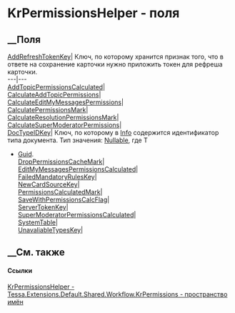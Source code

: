 # KrPermissionsHelper - поля
##  __Поля
[AddRefreshTokenKey](F_Tessa_Extensions_Default_Shared_Workflow_KrPermissions_KrPermissionsHelper_AddRefreshTokenKey.htm)|
Ключ, по которому хранится признак того, что в ответе на сохранение карточки
нужно приложить токен для рефреша карточки.  
---|---  
[AddTopicPermissionsCalculated](F_Tessa_Extensions_Default_Shared_Workflow_KrPermissions_KrPermissionsHelper_AddTopicPermissionsCalculated.htm)|  
[CalculateAddTopicPermissions](F_Tessa_Extensions_Default_Shared_Workflow_KrPermissions_KrPermissionsHelper_CalculateAddTopicPermissions.htm)|  
[CalculateEditMyMessagesPermissions](F_Tessa_Extensions_Default_Shared_Workflow_KrPermissions_KrPermissionsHelper_CalculateEditMyMessagesPermissions.htm)|  
[CalculatePermissionsMark](F_Tessa_Extensions_Default_Shared_Workflow_KrPermissions_KrPermissionsHelper_CalculatePermissionsMark.htm)|  
[CalculateResolutionPermissionsMark](F_Tessa_Extensions_Default_Shared_Workflow_KrPermissions_KrPermissionsHelper_CalculateResolutionPermissionsMark.htm)|  
[CalculateSuperModeratorPermissions](F_Tessa_Extensions_Default_Shared_Workflow_KrPermissions_KrPermissionsHelper_CalculateSuperModeratorPermissions.htm)|  
[DocTypeIDKey](F_Tessa_Extensions_Default_Shared_Workflow_KrPermissions_KrPermissionsHelper_DocTypeIDKey.htm)|
Ключ, по которому в
[Info](P_Tessa_Extensions_Default_Shared_Workflow_KrProcess_KrToken_Info.htm)
содержится идентификатор типа документа. Тип значения:
[Nullable<T>](https://learn.microsoft.com/dotnet/api/system.nullable-1), где T
- [Guid](https://learn.microsoft.com/dotnet/api/system.guid).  
[DropPermissionsCacheMark](F_Tessa_Extensions_Default_Shared_Workflow_KrPermissions_KrPermissionsHelper_DropPermissionsCacheMark.htm)|  
[EditMyMessagesPermissionsCalculated](F_Tessa_Extensions_Default_Shared_Workflow_KrPermissions_KrPermissionsHelper_EditMyMessagesPermissionsCalculated.htm)|  
[FailedMandatoryRulesKey](F_Tessa_Extensions_Default_Shared_Workflow_KrPermissions_KrPermissionsHelper_FailedMandatoryRulesKey.htm)|  
[NewCardSourceKey](F_Tessa_Extensions_Default_Shared_Workflow_KrPermissions_KrPermissionsHelper_NewCardSourceKey.htm)|  
[PermissionsCalculatedMark](F_Tessa_Extensions_Default_Shared_Workflow_KrPermissions_KrPermissionsHelper_PermissionsCalculatedMark.htm)|  
[SaveWithPermissionsCalcFlag](F_Tessa_Extensions_Default_Shared_Workflow_KrPermissions_KrPermissionsHelper_SaveWithPermissionsCalcFlag.htm)|  
[ServerTokenKey](F_Tessa_Extensions_Default_Shared_Workflow_KrPermissions_KrPermissionsHelper_ServerTokenKey.htm)|  
[SuperModeratorPermissionsCalculated](F_Tessa_Extensions_Default_Shared_Workflow_KrPermissions_KrPermissionsHelper_SuperModeratorPermissionsCalculated.htm)|  
[SystemTable](F_Tessa_Extensions_Default_Shared_Workflow_KrPermissions_KrPermissionsHelper_SystemTable.htm)|  
[UnavaliableTypesKey](F_Tessa_Extensions_Default_Shared_Workflow_KrPermissions_KrPermissionsHelper_UnavaliableTypesKey.htm)|  
## __См. также
#### Ссылки
[KrPermissionsHelper -
](T_Tessa_Extensions_Default_Shared_Workflow_KrPermissions_KrPermissionsHelper.htm)
[Tessa.Extensions.Default.Shared.Workflow.KrPermissions - пространство
имён](N_Tessa_Extensions_Default_Shared_Workflow_KrPermissions.htm)

